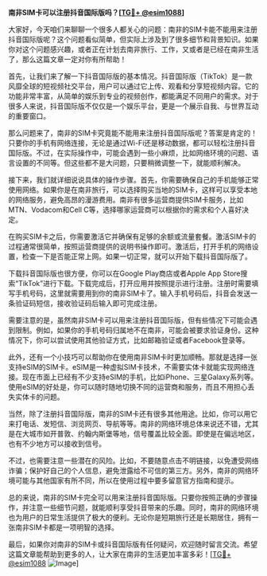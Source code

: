 **南非SIM卡可以注册抖音国际版吗？[[TG💪+ @esim1088](https://t.me/s/esim1088)]**

大家好，今天咱们来聊聊一个很多人都关心的问题：南非的SIM卡能不能用来注册抖音国际版呢？这个问题看似简单，但实际上涉及到了很多细节和背景知识。如果你对这个问题感兴趣，或者正在计划去南非旅行、工作，又或者是已经在南非生活了，那么这篇文章一定对你有所帮助！

首先，让我们来了解一下抖音国际版的基本情况。抖音国际版（TikTok）是一款风靡全球的短视频社交平台，用户可以通过它上传、观看和分享短视频内容。它的功能非常丰富，从简单的娱乐到专业的视频创作，都能满足不同用户的需求。对于很多人来说，抖音国际版不仅仅是一个娱乐平台，更是一个展示自我、与世界互动的重要窗口。

那么问题来了，南非的SIM卡究竟能不能用来注册抖音国际版呢？答案是肯定的！只要你的手机有网络连接，无论是通过Wi-Fi还是移动数据，都可以轻松注册抖音国际版。不过，在实际操作中，可能会遇到一些小麻烦，比如网络环境的问题、语言设置的不同等。但这些都不是大问题，只要稍微调整一下，就能顺利解决。

接下来，我们就详细说说具体的操作步骤。首先，你需要确保自己的手机能够正常使用网络。如果你是在南非旅行，可以选择购买当地的SIM卡，这样可以享受本地的网络服务，避免高昂的漫游费用。南非有很多运营商提供SIM卡服务，比如MTN、Vodacom和Cell C等，选择哪家运营商可以根据你的需求和个人喜好决定。

在购买SIM卡之后，你需要激活它并确保有足够的余额或流量套餐。激活SIM卡的过程通常很简单，按照运营商提供的说明书操作即可。激活后，打开手机的网络设置，检查一下是否能正常上网。如果一切正常，就可以开始下载抖音国际版了。

下载抖音国际版也很方便，你可以在Google Play商店或者Apple App Store搜索“TikTok”进行下载。下载完成后，打开应用并按照提示进行注册。注册时需要填写手机号码，这里就需要用到你的南非SIM卡了。输入手机号码后，抖音会发送一条验证码短信，接收验证码后输入即可完成注册。

需要注意的是，虽然南非SIM卡可以用来注册抖音国际版，但有些情况下可能会遇到限制。例如，如果你的手机号码归属地不在南非，可能会被要求验证身份。这种情况下，你可以尝试使用其他验证方式，比如邮箱验证或者Facebook登录等。

此外，还有一个小技巧可以帮助你在使用南非SIM卡时更加顺畅。那就是选择一张支持eSIM的SIM卡。eSIM是一种虚拟SIM卡技术，不需要实体卡就能实现网络连接。现在市面上已经有不少支持eSIM的手机，比如iPhone、三星Galaxy系列等。使用eSIM的好处是，你可以随时随地切换不同的运营商和服务，而且不用担心丢失实体卡的问题。

当然，除了注册抖音国际版，南非的SIM卡还有很多其他用途。比如，你可以用它来打电话、发短信、浏览网页、导航等等。南非的网络环境总体来说还不错，尤其是在大城市如开普敦、约翰内斯堡等地，信号覆盖比较全面。即使是在偏远地区，也有不少地方可以接收到信号。

不过，也需要注意一些潜在的风险。比如，不要随意点击不明链接，以免遭受网络诈骗；保护好自己的个人信息，避免泄露给不可信的第三方。另外，南非的网络环境可能与其他国家有所不同，所以在使用过程中要多留意官方指南和提示。

总的来说，南非的SIM卡完全可以用来注册抖音国际版。只要你按照正确的步骤操作，并注意一些细节问题，就能顺利享受抖音带来的乐趣。同时，南非的网络环境也为用户的日常生活提供了极大的便利。无论你是短期旅行还是长期居住，拥有一张南非SIM卡都是一项明智的选择。

最后，如果你对南非的SIM卡或抖音国际版有任何疑问，欢迎随时留言交流。希望这篇文章能帮助到更多的人，让大家在南非的生活更加丰富多彩！[[TG💪+ @esim1088](https://t.me/s/esim1088) ![Image](https://i.postimg.cc/4NQfJmqS/Snipaste-2025-05-13-00-14-12.png)]